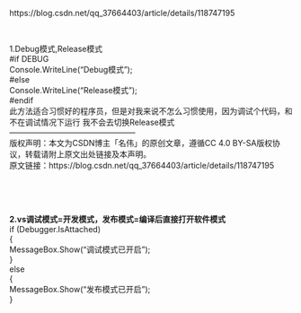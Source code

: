 <p>https://blog.csdn.net/qq_37664403/article/details/118747195</p>
<p>&nbsp;</p>
<p>1.Debug模式,Release模式<br />#if DEBUG<br />Console.WriteLine(&ldquo;Debug模式&rdquo;);<br />#else<br />Console.WriteLine(&ldquo;Release模式&rdquo;);<br />#endif<br />此方法适合习惯好的程序员，但是对我来说不怎么习惯使用，因为调试个代码，和不在调试情况下运行 我不会去切换Release模式<br />&mdash;&mdash;&mdash;&mdash;&mdash;&mdash;&mdash;&mdash;&mdash;&mdash;&mdash;&mdash;&mdash;&mdash;&mdash;&mdash;<br />版权声明：本文为CSDN博主「名伟」的原创文章，遵循CC 4.0 BY-SA版权协议，转载请附上原文出处链接及本声明。<br />原文链接：https://blog.csdn.net/qq_37664403/article/details/118747195</p>
<p>&nbsp;</p>
<p>&nbsp;</p>
<p><strong>2.vs调试模式=开发模式，发布模式=编译后直接打开软件模式</strong><br /> if (Debugger.IsAttached)<br /> {<br /> MessageBox.Show(&ldquo;调试模式已开启&rdquo;);<br /> }<br /> else<br /> {<br /> MessageBox.Show(&ldquo;发布模式已开启&rdquo;);<br /> }</p>
